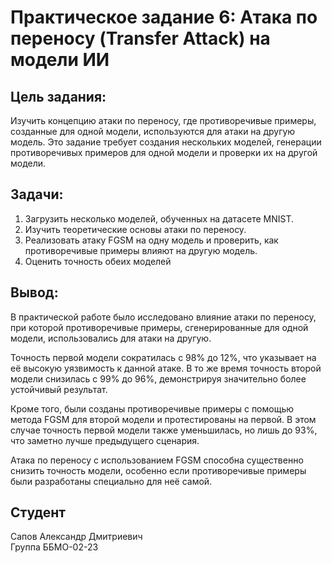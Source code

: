 # Практическое задание 6: Атака по переносу (Transfer Attack) на модели ИИ


## Цель задания:

Изучить концепцию атаки по переносу, где противоречивые примеры, созданные для одной модели, используются для атаки на другую модель. Это задание требует создания нескольких моделей, генерации противоречивых примеров для одной модели и проверки их на другой модели.

## Задачи:

1. Загрузить несколько моделей, обученных на датасете MNIST.
2. Изучить теоретические основы атаки по переносу.
3. Реализовать атаку FGSM на одну модель и проверить, как противоречивые примеры влияют на другую модель.
4. Оценить точность обеих моделей


## Вывод:
В практической работе было исследовано влияние атаки по переносу, при которой противоречивые примеры, сгенерированные для одной модели, использовались для атаки на другую.

Точность первой модели сократилась с 98% до 12%, что указывает на её высокую уязвимость к данной атаке. В то же время точность второй модели снизилась с 99% до 96%, демонстрируя значительно более устойчивый результат.

Кроме того, были созданы противоречивые примеры с помощью метода FGSM для второй модели и протестированы на первой. В этом случае точность первой модели также уменьшилась, но лишь до 93%, что заметно лучше предыдущего сценария.

Атака по переносу с использованием FGSM способна существенно снизить точность модели, особенно если противоречивые примеры были разработаны специально для неё самой.

## Студент

Сапов Александр Дмитриевич\
Группа ББМО-02-23
